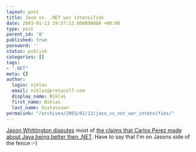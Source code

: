 ```yaml
---
layout: post
title: Java vs. .NET war intensifies
date: 2003-01-13 19:57:13.000000000 +00:00
type: post
parent_id: '0'
published: true
password: ''
status: publish
categories: []
tags:
- ".NET"
meta: {}
author:
  login: niklas
  email: niklas@protocol7.com
  display_name: Niklas
  first_name: Niklas
  last_name: Gustavsson
permalink: "/archives/2003/01/13/java_vs_net_war_intensifies/"
---
```

[Jason Whittington disputes](http://staff.develop.com/jasonw/weblog/2003/01/11.html#a125) most of [the claims that Carlos Perez made about Java being better then .NET](http://www.freeroller.net/page/ceperez/20030110#why_java_is_better_than1). Have to say that I'm on Jasons side of the fence :-)

